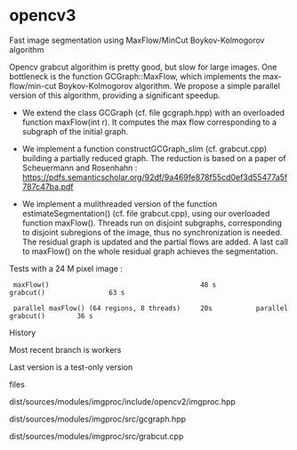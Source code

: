 # opencv3 

Fast image segmentation using MaxFlow/MinCut Boykov-Kolmogorov algorithm

Opencv grabcut algorithim is pretty good, but slow for large images. One bottleneck is the  function
GCGraph::MaxFlow, which implements the max-flow/min-cut Boykov-Kolmogorov algorithm. 
We propose a simple parallel version of this algorithm, providing a significant speedup.

   - We extend the class GCGraph (cf. file gcgraph.hpp) with an overloaded function maxFlow(int r). It computes
   the max flow corresponding to a subgraph of the initial graph. 
   
   - We implement a function constructGCGraph_slim (cf. grabcut.cpp) building a partially reduced graph. The reduction is based 
    on a paper of Scheuermann and Rosenhahn : https://pdfs.semanticscholar.org/92df/9a469fe878f55cd0ef3d55477a5f787c47ba.pdf
    
   - We implement a mulithreaded version of the function estimateSegmentation() (cf. file grabcut.cpp), 
    using our overloaded function maxFlow(). Threads run on disjoint subgraphs, corresponding to disjoint subregions of the image, thus       no synchronization is needed. The residual graph is updated and the partial flows are added. 
    A last call to maxFlow() on the whole residual graph achieves the segmentation.
    
Tests with a 24 M pixel image :

     maxFlow()                                      48 s           grabcut()                63 s
     
     parallel maxFlow() (64 regions, 8 threads)     20s           parallel grabcut()        36 s

 
History

  Most recent branch is workers
  
  Last version is a test-only version

files

 dist/sources/modules/imgproc/include/opencv2/imgproc.hpp
 
 dist/sources/modules/imgproc/src/gcgraph.hpp
 
 dist/sources/modules/imgproc/src/grabcut.cpp
